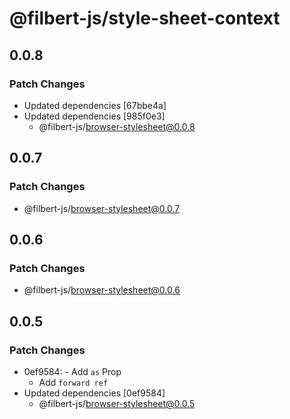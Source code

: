 # @filbert-js/style-sheet-context

## 0.0.8

### Patch Changes

- Updated dependencies [67bbe4a]
- Updated dependencies [985f0e3]
  - @filbert-js/browser-stylesheet@0.0.8

## 0.0.7

### Patch Changes

- @filbert-js/browser-stylesheet@0.0.7

## 0.0.6

### Patch Changes

- @filbert-js/browser-stylesheet@0.0.6

## 0.0.5

### Patch Changes

- 0ef9584: - Add `as` Prop
  - Add `forward ref`
- Updated dependencies [0ef9584]
  - @filbert-js/browser-stylesheet@0.0.5
